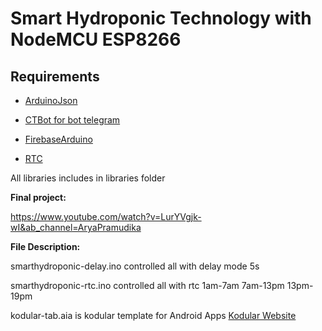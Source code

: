 # Smart Hydroponic Technology with NodeMCU ESP8266

## Requirements

* [ArduinoJson](https://github.com/bblanchon/ArduinoJson)

* [CTBot for bot telegram](https://github.com/shurillu/CTBot)

* [FirebaseArduino](https://github.com/FirebaseExtended/firebase-arduino)

* [RTC](https://github.com/aryapramudika/smarthydroponic/tree/master/libraries)

All libraries includes in libraries folder

**Final project:**

https://www.youtube.com/watch?v=LurYVgjk-wI&ab_channel=AryaPramudika

**File Description:**

smarthydroponic-delay.ino controlled all with delay mode 5s

smarthydroponic-rtc.ino controlled all with rtc 1am-7am 7am-13pm 13pm-19pm 

kodular-tab.aia is kodular template for Android Apps [Kodular Website](c.kodular.io)
